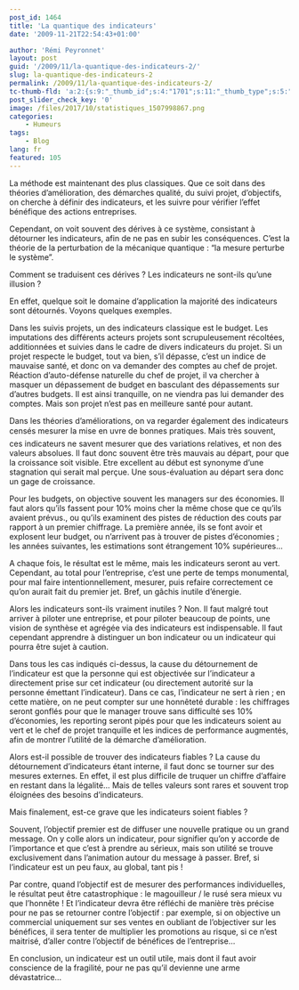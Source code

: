 ```yaml
---
post_id: 1464
title: 'La quantique des indicateurs'
date: '2009-11-21T22:54:43+01:00'

author: 'Rémi Peyronnet'
layout: post
guid: '/2009/11/la-quantique-des-indicateurs-2/'
slug: la-quantique-des-indicateurs-2
permalink: /2009/11/la-quantique-des-indicateurs-2/
tc-thumb-fld: 'a:2:{s:9:"_thumb_id";s:4:"1701";s:11:"_thumb_type";s:5:"thumb";}'
post_slider_check_key: '0'
image: /files/2017/10/statistiques_1507998867.png
categories:
    - Humeurs
tags:
    - Blog
lang: fr
featured: 105
---
```


La méthode est maintenant des plus classiques. Que ce soit dans des théories d’amélioration, des démarches qualité, du suivi projet, d’objectifs, on cherche à définir des indicateurs, et les suivre pour vérifier l’effet bénéfique des actions entreprises.

Cependant, on voit souvent des dérives à ce système, consistant à détourner les indicateurs, afin de ne pas en subir les conséquences. C’est la théorie de la perturbation de la mécanique quantique : “la mesure perturbe le système”.

Comment se traduisent ces dérives ? Les indicateurs ne sont-ils qu’une illusion ?

En effet, quelque soit le domaine d’application la majorité des indicateurs sont détournés. Voyons quelques exemples.

Dans les suivis projets, un des indicateurs classique est le budget. Les imputations des différents acteurs projets sont scrupuleusement récoltées, additionnées et suivies dans le cadre de divers indicateurs du projet. Si un projet respecte le budget, tout va bien, s’il dépasse, c’est un indice de mauvaise santé, et donc on va demander des comptes au chef de projet. Réaction d’auto-défense naturelle du chef de projet, il va chercher à masquer un dépassement de budget en basculant des dépassements sur d’autres budgets. Il est ainsi tranquille, on ne viendra pas lui demander des comptes. Mais son projet n’est pas en meilleure santé pour autant.

Dans les théories d’améliorations, on va regarder également des indicateurs censés mesurer la mise en &#156;uvre de bonnes pratiques. Mais très souvent, ces indicateurs ne savent mesurer que des variations relatives, et non des valeurs absolues. Il faut donc souvent être très mauvais au départ, pour que la croissance soit visible. Etre excellent au début est synonyme d’une stagnation qui serait mal perçue. Une sous-évaluation au départ sera donc un gage de croissance.

Pour les budgets, on objective souvent les managers sur des économies. Il faut alors qu’ils fassent pour 10% moins cher la même chose que ce qu’ils avaient prévus., ou qu’ils examinent des pistes de réduction des couts par rapport à un premier chiffrage. La première année, ils se font avoir et explosent leur budget, ou n’arrivent pas à trouver de pistes d’économies ; les années suivantes, les estimations sont étrangement 10% supérieures…

A chaque fois, le résultat est le même, mais les indicateurs seront au vert. Cependant, au total pour l’entreprise, c’est une perte de temps monumental, pour mal faire intentionnellement, mesurer, puis refaire correctement ce qu’on aurait fait du premier jet. Bref, un gâchis inutile d’énergie.

Alors les indicateurs sont-ils vraiment inutiles ? Non. Il faut malgré tout arriver à piloter une entreprise, et pour piloter beaucoup de points, une vision de synthèse et agrégée via des indicateurs est indispensable. Il faut cependant apprendre à distinguer un bon indicateur ou un indicateur qui pourra être sujet à caution.

Dans tous les cas indiqués ci-dessus, la cause du détournement de l’indicateur est que la personne qui est objectivée sur l’indicateur a directement prise sur cet indicateur (ou directement autorité sur la personne émettant l’indicateur). Dans ce cas, l’indicateur ne sert à rien ; en cette matière, on ne peut compter sur une honnêteté durable : les chiffrages seront gonflés pour que le manager trouve sans difficulté ses 10% d’économies, les reporting seront pipés pour que les indicateurs soient au vert et le chef de projet tranquille et les indices de performance augmentés, afin de montrer l’utilité de la démarche d’amélioration.

Alors est-il possible de trouver des indicateurs fiables ? La cause du détournement d’indicateurs étant interne, il faut donc se tourner sur des mesures externes. En effet, il est plus difficile de truquer un chiffre d’affaire en restant dans la légalité… Mais de telles valeurs sont rares et souvent trop éloignées des besoins d’indicateurs.

Mais finalement, est-ce grave que les indicateurs soient fiables ?

Souvent, l’objectif premier est de diffuser une nouvelle pratique ou un grand message. On y colle alors un indicateur, pour signifier qu’on y accorde de l’importance et que c’est à prendre au sérieux, mais son utilité se trouve exclusivement dans l’animation autour du message à passer. Bref, si l’indicateur est un peu faux, au global, tant pis !

Par contre, quand l’objectif est de mesurer des performances individuelles, le résultat peut être catastrophique : le magouilleur / le rusé sera mieux vu que l’honnête ! Et l’indicateur devra être réfléchi de manière très précise pour ne pas se retourner contre l’objectif : par exemple, si on objective un commercial uniquement sur ses ventes en oubliant de l’objectiver sur les bénéfices, il sera tenter de multiplier les promotions au risque, si ce n’est maitrisé, d’aller contre l’objectif de bénéfices de l’entreprise…

En conclusion, un indicateur est un outil utile, mais dont il faut avoir conscience de la fragilité, pour ne pas qu’il devienne une arme dévastatrice…